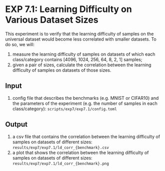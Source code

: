 # EXP 7.1: Learning Difficulty on Various Dataset Sizes

This experiment is to verify that the learning difficulty of samples on the universal dataset would become less correlated with smaller datasets.
To do so, we will:

1. measure the learning difficulty of samples on datasets of which each class/category contains [4096, 1024, 256, 64, 8, 2, 1] samples;
2. given a pair of sizes, calculate the correlation between the learning difficulty of samples on datasets of those sizes.

## Input

1. config file that describes the benchmarks (e.g. MNIST or CIFAR10) and the parameters of the experiment (e.g. the number of samples in each class/category): `scripts/exp7/exp7.1/config.toml`

## Output

1. a csv file that contains the correlation between the learning difficulty of samples on datasets of different sizes: `results/exp7/exp7.1/ld_corr_{benchmark}.csv`
2. a plot that shows the correlation between the learning difficulty of samples on datasets of different sizes: `results/exp7/exp7.1/ld_corr_{benchmark}.png`
